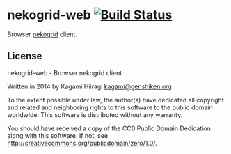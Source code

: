 # nekogrid-web [![Build Status](https://travis-ci.org/nekogrid/nekogrid-web.svg?branch=master)](https://travis-ci.org/nekogrid/nekogrid-web)

Browser [nekogrid](https://github.com/nekogrid/nekogrid) client.

## License

nekogrid-web - Browser nekogrid client

Written in 2014 by Kagami Hiiragi <kagami@genshiken.org>

To the extent possible under law, the author(s) have dedicated all copyright and related and neighboring rights to this software to the public domain worldwide. This software is distributed without any warranty.

You should have received a copy of the CC0 Public Domain Dedication along with this software. If not, see <http://creativecommons.org/publicdomain/zero/1.0/>.

